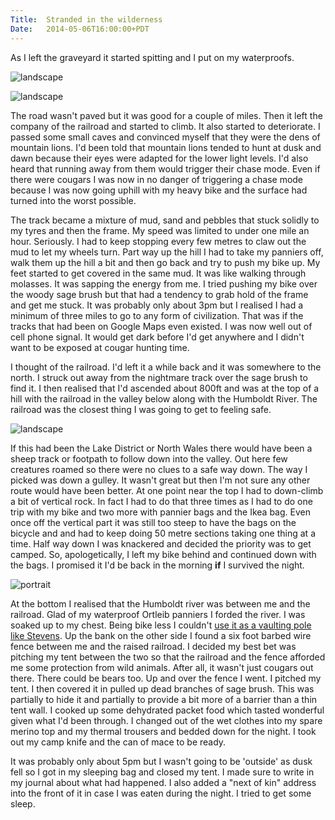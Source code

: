 ```yaml
---
Title:	Stranded in the wilderness
Date:	2014-05-06T16:00:00+PDT
---
```


As I left the graveyard it started spitting and I put on my waterproofs. 

![landscape](https://farm8.staticflickr.com/7368/14173173306_914636a5b5_z.jpg "Selfie")

![landscape](https://farm8.staticflickr.com/7341/14173176006_4a45fb8948_z.jpg "Heading into wilderness")

The road wasn't paved but it was good for a couple of miles. Then it left the company of the railroad and started to climb. It also started to deteriorate. I passed some small caves and convinced myself that they were the dens of mountain lions. I'd been told that mountain lions tended to hunt at dusk and dawn because their eyes were adapted for the lower light levels. I'd also heard that running away from them would trigger their chase mode. Even if there were cougars I was now in no danger of triggering a chase mode because I was now going uphill with my heavy bike and the surface had turned into the worst possible. 

The track became a mixture of mud, sand and pebbles that stuck solidly to my tyres and then the frame. My speed was limited to under one mile an hour. Seriously. I had to keep stopping every few metres to claw out the mud to let my wheels turn. Part way up the hill I had to take my panniers off, walk them up the hill a bit and then go back and try to push my bike up. My feet started to get covered in the same mud. It was like walking through molasses. It was sapping the energy from me. I tried pushing my bike over the woody sage brush but that had a tendency to grab hold of the frame and get me stuck. It was probably only about 3pm but I realised I had a minimum of three miles to go to any form of civilization. That was if the tracks that had been on Google Maps even existed. I was now well out of cell phone signal. It would get dark before I'd get anywhere and I didn't want to be exposed at cougar hunting time.

I thought of the railroad. I'd left it a while back and it was somewhere to the north. I struck out away from the nightmare track over the sage brush to find it. I then realised that I'd ascended about 800ft and was at the top of a hill with the railroad in the valley below along with the Humboldt River. The railroad was the closest thing I was going to get to feeling safe.

![landscape](https://farm6.staticflickr.com/5153/14196316295_100dedd372_z.jpg "12 mile canyon")

If this had been the Lake District or North Wales there would have been a sheep track or footpath to follow down into the valley. Out here few creatures roamed so there were no clues to a safe way down. The way I picked was down a gulley. It wasn't great but then I'm not sure any other route would have been better. At one point near the top I had to down-climb a bit of vertical rock. In fact I had to do that three times as I had to do one trip with my bike and two more with pannier bags and the Ikea bag. Even once off the vertical part it was still too steep to have the bags on the bicycle and and had to keep doing 50 metre sections taking one thing at a time. Half way down I was knackered and decided the priority was to get camped. So, apologetically, I left my bike behind and continued down with the bags. I promised it I'd be back in the morning __if__ I survived the night.

![portrait](https://farm8.staticflickr.com/7407/14196318005_33a49d61e8_c.jpg "The ~800ft gulley I descended. I abandoned my bike about half way down.")

At the bottom I realised that the Humboldt river was between me and the railroad. Glad of my waterproof Ortleib panniers I forded the river. I was soaked up to my chest. Being bike less I couldn't [use it as a vaulting pole like Stevens](http://www.strudel.org.uk/blog/stevens/000026.shtml). Up the bank on the other side I found a six foot barbed wire fence between me and the raised railroad. I decided my best bet was pitching my tent between the two so that the railroad and the fence afforded me some protection from wild animals. After all, it wasn't just cougars out there. There could be bears too. Up and over the fence I went. I pitched my tent. I then covered it in pulled up dead branches of sage brush. This was partially to hide it and partially to provide a bit more of a barrier than a thin tent wall. I cooked up some dehydrated packet food which tasted wonderful given what I'd been through. I changed out of the wet clothes into my spare merino top and my thermal trousers and bedded down for the night. I took out my camp knife and the can of mace to be ready.

It was probably only about 5pm but I wasn't going to be 'outside' as dusk fell so I got in my sleeping bag and closed my tent. I made sure to write in my journal about what had happened. I also added a "next of kin" address into the front of it in case I was eaten during the night. I tried to get some sleep.